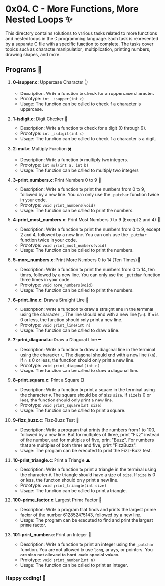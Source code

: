 # 0x04. C - More Functions, More Nested Loops :sparkles:

This directory contains solutions to various tasks related to more functions and nested loops in the C programming language. Each task is represented by a separate C file with a specific function to complete. The tasks cover topics such as character manipulation, multiplication, printing numbers, drawing shapes, and more.

## Programs 📜

1. **0-isupper.c**: Uppercase Character 👆
   - Description: Write a function to check for an uppercase character.
   - Prototype: `int _isupper(int c)`
   - Usage: The function can be called to check if a character is uppercase.

2. **1-isdigit.c**: Digit Checker 🔢
   - Description: Write a function to check for a digit (0 through 9).
   - Prototype: `int _isdigit(int c)`
   - Usage: The function can be called to check if a character is a digit.

3. **2-mul.c**: Multiply Function ✖️
   - Description: Write a function to multiply two integers.
   - Prototype: `int mul(int a, int b)`
   - Usage: The function can be called to multiply two integers.

4. **3-print_numbers.c**: Print Numbers 0 to 9 🔢
   - Description: Write a function to print the numbers from 0 to 9, followed by a new line. You can only use the `_putchar` function twice in your code.
   - Prototype: `void print_numbers(void)`
   - Usage: The function can be called to print the numbers.

5. **4-print_most_numbers.c**: Print Most Numbers 0 to 9 (Except 2 and 4) 🚫
   - Description: Write a function to print the numbers from 0 to 9, except 2 and 4, followed by a new line. You can only use the `_putchar` function twice in your code.
   - Prototype: `void print_most_numbers(void)`
   - Usage: The function can be called to print the numbers.

6. **5-more_numbers.c**: Print More Numbers 0 to 14 (Ten Times) 🔢
   - Description: Write a function to print the numbers from 0 to 14, ten times, followed by a new line. You can only use the `_putchar` function three times in your code.
   - Prototype: `void more_numbers(void)`
   - Usage: The function can be called to print the numbers.

7. **6-print_line.c**: Draw a Straight Line 📏
   - Description: Write a function to draw a straight line in the terminal using the character `_`. The line should end with a new line (`\n`). If `n` is 0 or less, the function should only print a new line.
   - Prototype: `void print_line(int n)`
   - Usage: The function can be called to draw a line.

8. **7-print_diagonal.c**: Draw a Diagonal Line ➖
   - Description: Write a function to draw a diagonal line in the terminal using the character `\`. The diagonal should end with a new line (`\n`). If `n` is 0 or less, the function should only print a new line.
   - Prototype: `void print_diagonal(int n)`
   - Usage: The function can be called to draw a diagonal line.

9. **8-print_square.c**: Print a Square ▢
   - Description: Write a function to print a square in the terminal using the character `#`. The square should be of size `size`. If `size` is 0 or less, the function should only print a new line.
   - Prototype: `void print_square(int size)`
   - Usage: The function can be called to print a square.

10. **9-fizz_buzz.c**: Fizz-Buzz Test 🍻
    - Description: Write a program that prints the numbers from 1 to 100, followed by a new line. But for multiples of three, print "Fizz" instead of the number, and for multiples of five, print "Buzz". For numbers that are multiples of both three and five, print "FizzBuzz".
    - Usage: The program can be executed to print the Fizz-Buzz test.

11. **10-print_triangle.c**: Print a Triangle ▲
    - Description: Write a function to print a triangle in the terminal using the character `#`. The triangle should have a size of `size`. If `size` is 0 or less, the function should only print a new line.
    - Prototype: `void print_triangle(int size)`
    - Usage: The function can be called to print a triangle.

12. **100-prime_factor.c**: Largest Prime Factor 🌟
    - Description: Write a program that finds and prints the largest prime factor of the number 612852475143, followed by a new line.
    - Usage: The program can be executed to find and print the largest prime factor.

13. **101-print_number.c**: Print an Integer 🔢
    - Description: Write a function to print an integer using the `_putchar` function. You are not allowed to use `long`, arrays, or pointers. You are also not allowed to hard-code special values.
    - Prototype: `void print_number(int n)`
    - Usage: The function can be called to print an integer.

### Happy coding! 🙂
